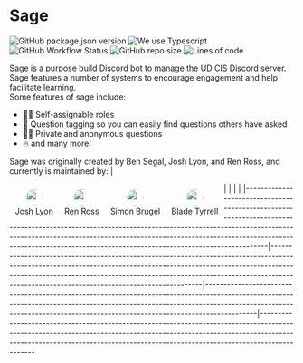 # Sage
![GitHub package.json version](https://img.shields.io/github/package-json/v/ud-cis-discord/sagev2?color=000855) ![We use Typescript](https://img.shields.io/badge/written_in-typescript-000855?logo=typescript&logoColor=ddd) ![GitHub Workflow Status](https://img.shields.io/github/workflow/status/ud-cis-discord/sagev2/Lint?color=000855&logo=github) ![GitHub repo size](https://img.shields.io/github/repo-size/ud-cis-discord/sagev2?color=000855&logo=github) ![Lines of code](https://img.shields.io/tokei/lines/github/ud-cis-discord/sagev2?color=000855&logo=github)

Sage is a purpose build Discord bot to manage the UD CIS Discord server. Sage features a number of systems to encourage engagement and help facilitate learning.
<br>
Some features of sage include:
- 🧙‍♂️ Self-assignable roles
- 🎫 Question tagging so you can easily find questions others have asked
- 🐱‍👤 Private and anonymous questions
- 🔥 and many more!

Sage was originally created by Ben Segal, Josh Lyon, and Ren Ross, and currently is maintained by:
| <div style="float: left; text-align: center; padding: 10px">     <img src="https://avatars.githubusercontent.com/u/54593801?s=460&u=cbdfd38b662b729375cd7d3e2514f549085eb2ae&v=4" height="30px" style="border-radius: 15px">     <br>     <a href="https://github.com/joshualyon7">Josh Lyon</a> </div> | <div style="float: left; text-align: center; padding: 10px;">     <img src="https://avatars.githubusercontent.com/u/60983762?s=460&u=46281912deec981f7c2160fe20ac9516bc59f3ff&v=4" height="30px" style="border-radius: 15px">     <br>     <a href="https://github.com/renross">Ren Ross</a> </div> | <div style="float: left; text-align: center; padding: 10px;">     <img src="https://avatars.githubusercontent.com/u/58154576?v=4" height="30px" style="border-radius: 15px">     <br>     <a href="https://github.com/sbrugel">Simon Brugel</a> </div> | <div style="float: left; text-align: center; padding: 10px;">     <img src="https://avatars.githubusercontent.com/u/79226283?v=4" height="30px" style="border-radius: 15px">     <br>     <a href="https://github.com/bladetyr">Blade Tyrrell</a> </div> |
|---------------------------------------------------------------------------------------------------------------------------------------------------------------------------------------------------------------------------------------------------------------------------------------------------------|-----------------------------------------------------------------------------------------------------------------------------------------------------------------------------------------------------------------------------------------------------------------------------------------------------|--------------------------------------------------------------------------------------------------------------------------------------------------------------------------------------------------------------------------------------------------------|----------------------------------------------------------------------------------------------------------------------------------------------------------------------------------------------------------------------------------------------------------
